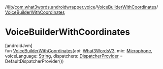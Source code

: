 //[lib](../../../index.md)/[com.what3words.androidwrapper.voice](../index.md)/[VoiceBuilderWithCoordinates](index.md)/[VoiceBuilderWithCoordinates](-voice-builder-with-coordinates.md)

# VoiceBuilderWithCoordinates

[androidJvm]\
fun [VoiceBuilderWithCoordinates](-voice-builder-with-coordinates.md)(api: [What3WordsV3](../../com.what3words.androidwrapper/-what3-words-v3/index.md), mic: [Microphone](../-microphone/index.md), voiceLanguage: [String](https://kotlinlang.org/api/latest/jvm/stdlib/kotlin/-string/index.html), dispatchers: [DispatcherProvider](../../com.what3words.androidwrapper.helpers/-dispatcher-provider/index.md) = DefaultDispatcherProvider())
